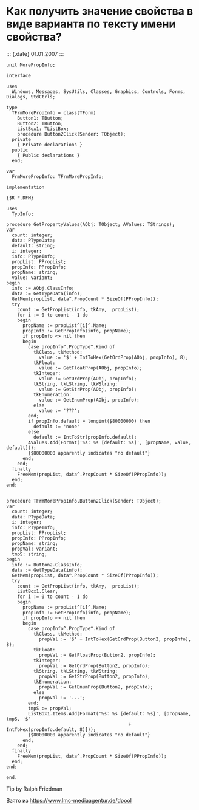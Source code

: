 Как получить значение свойства в виде варианта по тексту имени свойства?
========================================================================

::: {.date}
01.01.2007
:::

    unit MorePropInfo;
     
    interface
     
    uses
      Windows, Messages, SysUtils, Classes, Graphics, Controls, Forms, Dialogs, StdCtrls;
     
    type
      TFrmMorePropInfo = class(TForm)
        Button1: TButton;
        Button2: TButton;
        ListBox1: TListBox;
        procedure Button2Click(Sender: TObject);
      private
        { Private declarations }
      public
        { Public declarations }
      end;
     
    var
      FrmMorePropInfo: TFrmMorePropInfo;
     
    implementation
     
    {$R *.DFM}
     
    uses
      TypInfo;
     
    procedure GetPropertyValues(AObj: TObject; AValues: TStrings);
    var
      count: integer;
      data: PTypeData;
      default: string;
      i: integer;
      info: PTypeInfo;
      propList: PPropList;
      propInfo: PPropInfo;
      propName: string;
      value: variant;
    begin
      info := AObj.ClassInfo;
      data := GetTypeData(info);
      GetMem(propList, data^.PropCount * SizeOf(PPropInfo));
      try
        count := GetPropList(info, tkAny,  propList);
        for i := 0 to count - 1 do
        begin
          propName := propList^[i]^.Name;
          propInfo := GetPropInfo(info, propName);
          if propInfo <> nil then
          begin
            case propInfo^.PropType^.Kind of
              tkClass, tkMethod:
                value := '$' + IntToHex(GetOrdProp(AObj, propInfo), 8);
              tkFloat:
                value := GetFloatProp(AObj, propInfo);
              tkInteger:
                value := GetOrdProp(AObj, propInfo);
              tkString, tkLString, tkWString:
                value := GetStrProp(AObj, propInfo);
              tkEnumeration:
                value := GetEnumProp(AObj, propInfo);
              else
                value := '???';
            end;
            if propInfo.default = longint($80000000) then
              default := 'none'
            else
              default := IntToStr(propInfo.default);
            AValues.Add(Format('%s: %s [default: %s]', [propName, value, default]));
            {$80000000 apparently indicates "no default"}
          end;
        end;
      finally
        FreeMem(propList, data^.PropCount * SizeOf(PPropInfo));
      end;
    end;
     
     
    procedure TFrmMorePropInfo.Button2Click(Sender: TObject);
    var
      count: integer;
      data: PTypeData;
      i: integer;
      info: PTypeInfo;
      propList: PPropList;
      propInfo: PPropInfo;
      propName: string;
      propVal: variant;
      tmpS: string;
    begin
      info := Button2.ClassInfo;
      data := GetTypeData(info);
      GetMem(propList, data^.PropCount * SizeOf(PPropInfo));
      try
        count := GetPropList(info, tkAny,  propList);
        ListBox1.Clear;
        for i := 0 to count - 1 do
        begin
          propName := propList^[i]^.Name;
          propInfo := GetPropInfo(info, propName);
          if propInfo <> nil then
          begin
            case propInfo^.PropType^.Kind of
              tkClass, tkMethod:
                propVal := '$' + IntToHex(GetOrdProp(Button2, propInfo), 8);
              tkFloat:
                propVal := GetFloatProp(Button2, propInfo);
              tkInteger:
                propVal := GetOrdProp(Button2, propInfo);
              tkString, tkLString, tkWString:
                propVal := GetStrProp(Button2, propInfo);
              tkEnumeration:
                propVal := GetEnumProp(Button2, propInfo);
              else
                propVal := '...';
            end;
            tmpS := propVal;
            ListBox1.Items.Add(Format('%s: %s [default: %s]', [propName, tmpS, '$'
                                                 + IntToHex(propInfo.default, 8)]));
            {$80000000 apparently indicates "no default"}
          end;
        end;
      finally
        FreeMem(propList, data^.PropCount * SizeOf(PPropInfo));
      end;
    end;
     
    end.

Tip by Ralph Friedman

Взято из <https://www.lmc-mediaagentur.de/dpool>
